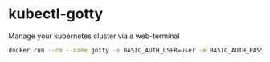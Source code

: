 # kubectl-gotty
Manage your kubernetes cluster via a web-terminal

```bash
docker run --rm --name gotty -e BASIC_AUTH_USER=user -e BASIC_AUTH_PASS=pass -p 8080:8080 akopper/kubernetes-gotty
```
